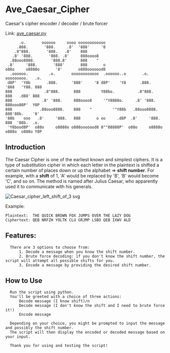 # Ave_Caesar_Cipher
Caesar's cipher encoder / decoder / brute forcer

Link: [ave_caesar.py](https://github.com/przemokam/Ave_Caesar_Cipher/blob/main/ave_caesar.py)
```
      .o.       oooooo     oooo oooooooooooo                                           
     .888.       '888.     .8'  '888'     '8                                           
    .8"888.       '888.   .8'    888                                                   
   .8' '888.       '888. .8'     888oooo8                                              
  .88ooo8888.       '888.8'      888    "                                              
 .8'     '888.       '888'       888       o                                           
o88o     o8888o       '8'       o888ooooood8                                           
  .oooooo.         .o.       oooooooooooo  .oooooo..o       .o.       ooooooooo.   .o. 
 d8P'  'Y8b       .888.      '888'     '8 d8P'    'Y8      .888.      '888   'Y88. 888 
888              .8"888.      888         Y88bo.          .8"888.      888   .d88' 888 
888             .8' '888.     888oooo8     '"Y8888o.     .8' '888.     888ooo88P'  Y8P 
888            .88ooo8888.    888    "         '"Y88b   .88ooo8888.    888'88b.    '8' 
'88b    ooo   .8'     '888.   888       o oo     .d8P  .8'     '888.   888  '88b.  .o. 
 'Y8bood8P'  o88o     o8888o o888ooooood8 8""88888P'  o88o     o8888o o888o  o888o Y8P 
```

## Introduction

The Caesar Cipher is one of the earliest known and simplest ciphers. It is a type of substitution cipher in which each letter in the plaintext is shifted a certain number of places down or up the alphabet => **shift number**. 
For example, with a **shift** of 1, 'A' would be replaced by 'B', 'B' would become 'C', and so on. The method is named after Julius Caesar, who apparently used it to communicate with his generals.

![Caesar_cipher_left_shift_of_3 svg](https://github.com/przemokam/Ave_Caesar_Cipher/assets/124211669/776eeafa-f382-4516-9b1f-318dfbc9d832)

Example:
```
Plaintext:  THE QUICK BROWN FOX JUMPS OVER THE LAZY DOG
Ciphertext: QEB NRFZH YOLTK CLU GRJMP LSBO QEB IXWV ALD
```

## Features:
      
      There are 3 options to choose from:
          1. Decode a message when you know the shift number.
          2. Brute force decoding: if you don't know the shift number, the script will attempt all possible shifts for you.
          3. Encode a message by providing the desired shift number.

## How to Use

      Run the script using python.
      You'll be greeted with a choice of three actions:
          Decode message (I know shift)/n
          Decode message (I don't know the shift and I need to brute force it!)
          Encode message

      Depending on your choice, you might be prompted to input the message and possibly the shift number.
      The script will then display the encoded or decoded message based on your input.
      
      Thank you for using and testing the script!
